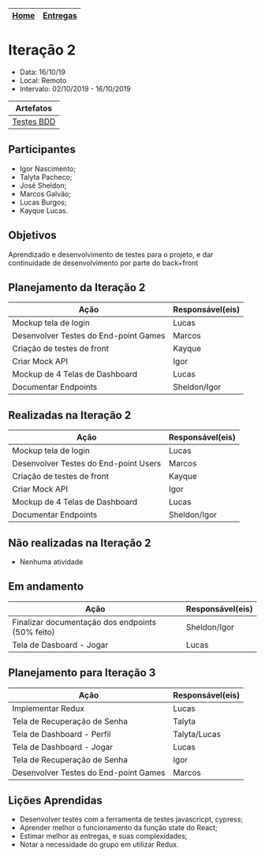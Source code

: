 [Home](/README.md) |  [Entregas](/docs/iteracoes.md) | 
|----|----|


# Iteração 2
* Data: 16/10/19
* Local: Remoto
* Intervalo: 02/10/2019 - 16/10/2019

|    Artefatos | 
|----------|
| [Testes BDD](/docs/features/) ||

## Participantes
  * Igor Nascimento;
  * Talyta Pacheco;
  * José Sheldon;
  * Marcos Galvão;
  * Lucas Burgos;
  * Kayque Lucas.
## Objetivos
Aprendizado e desenvolvimento de testes para o projeto, e dar continuidade de desenvolvimento por parte do back+front
## Planejamento da Iteração 2
| Ação | Responsável(eis) |
|----------|----------|
| Mockup tela de login | Lucas |
| Desenvolver Testes do End-point Games  | Marcos |
| Criação de testes de front | Kayque |
| Criar Mock API | Igor |
| Mockup de 4 Telas de Dashboard | Lucas |
| Documentar Endpoints | Sheldon/Igor |


## Realizadas na Iteração 2
| Ação | Responsável(eis) |
|----------|----------|
| Mockup tela de login | Lucas |
| Desenvolver Testes do End-point Users  | Marcos |
| Criação de testes de front | Kayque |
| Criar Mock API | Igor |
| Mockup de 4 Telas de Dashboard | Lucas |
| Documentar Endpoints | Sheldon/Igor |

## Não realizadas na Iteração 2
* Nenhuma atividade

## Em andamento 
| Ação | Responsável(eis) |
|----|----|
| Finalizar documentação dos endpoints (50% feito) | Sheldon/Igor |
| Tela de Dasboard - Jogar  | Lucas |


## Planejamento para Iteração 3
| Ação | Responsável(eis) |
|----------|----------|
| Implementar Redux | Lucas |
| Tela de Recuperação de Senha  | Talyta |
| Tela de Dashboard - Perfil | Talyta/Lucas |
| Tela de Dashboard - Jogar  | Lucas |
| Tela de Recuperação de Senha   | Igor |
| Desenvolver Testes do End-point Games  | Marcos |


## Lições Aprendidas
* Desenvolver testes com a ferramenta de testes javascricpt, cypress;
* Aprender melhor o funcionamento da função state do React;
* Estimar melhor as entregas, e suas complexidades;
* Notar a necessidade do grupo em utilizar Redux.

